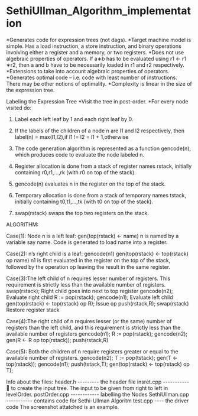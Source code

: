 # SethiUllman_Algorithm_implementation

*Generates code for expression trees (not dags).
*Target machine model is simple. Has a load instruction, a store instruction, and binary operations involving either a register and a memory, or two registers.
*Does not use algebraic properties of operators. If a∗b has to be evaluated using r1 ← r1 ∗r2, then a and b have to be necessarily loaded in r1 and r2 respectively. 
*Extensions to take into account algebraic properties of operators. 
*Generates optimal code – i.e. code with least number of instructions. There may be other notions of optimality. 
*Complexity is linear in the size of the expression tree.

Labeling the Expression Tree
*Visit the tree in post-order.
*For every node visited do: 
1. Label each left leaf by 1 and each right leaf by 0. 
2. If the labels of the children of a node n are l1 and l2 respectively, then
    label(n) = max(l1,l2),if l1 != l2 
             = l1 + 1,otherwise
             
1. The code generation algorithm is represented as a function gencode(n), which produces code to evaluate the node labeled n.
2. Register allocation is done from a stack of register names rstack, initially containing r0,r1,...,rk (with r0 on top of the stack).
3. gencode(n) evaluates n in the register on the top of the stack.
4. Temporary allocation is done from a stack of temporary names tstack, initially containing t0,t1,...,tk (with t0 on top of the stack).
5. swap(rstack) swaps the top two registers on the stack.

ALGORITHM:

Case(1): Node n is a left leaf:
  gen(top(rstack) ← name) 
   n is named by a variable say name. Code is generated to load name into a register.
   
Case(2):  n’s right child is a leaf:
  gencode(n1)
  gen(top(rstack) ← top(rstack) op name)
   n1 is ﬁrst evaluated in the register on the top of the stack, followed by the operation op leaving the result in the same register.
   
Case(3):The left child of n requires lesser number of registers. This requirement is strictly less than the available number of registers.
  swap(rstack);                         Right child goes into next to top register 
  gencode(n2);                          Evaluate right child 
  R := pop(rstack); 
  gencode(n1);                          Evaluate left child 
  gen(top(rstack) ← top(rstack) op R);  Issue op 
  push(rstack,R); 
  swap(rstack)                          Restore register stack
  
Case(4):The right child of n requires lesser (or the same) number of registers than the left child, and this requirement is strictly less than the available number of registers
  gencode(n1); 
  R := pop(rstack); 
  gencode(n2); 
  gen(R ← R op top(rstack)); 
  push(rstack,R)

Case(5): Both the children of n require registers greater or equal to the available number of registers.
  gencode(n2); 
  T := pop(tstack); 
  gen(T ← top(rstack)); 
  gencode(n1); push(tstack,T); 
  gen(top(rstack) ← top(rstack) op T); 

 
Info about the files:
header.h    --------- the header file
insret.cpp   ----------- to create the input tree. The input to be given from right to left in levelOrder.
postOrder.cpp    ------------ labelling the Nodes
SethiUllman.cpp  ----------- contains code for Sethi-Ullman Algoritm
test.cpp  ---- the driver code
The screenshot attatched is an example.
